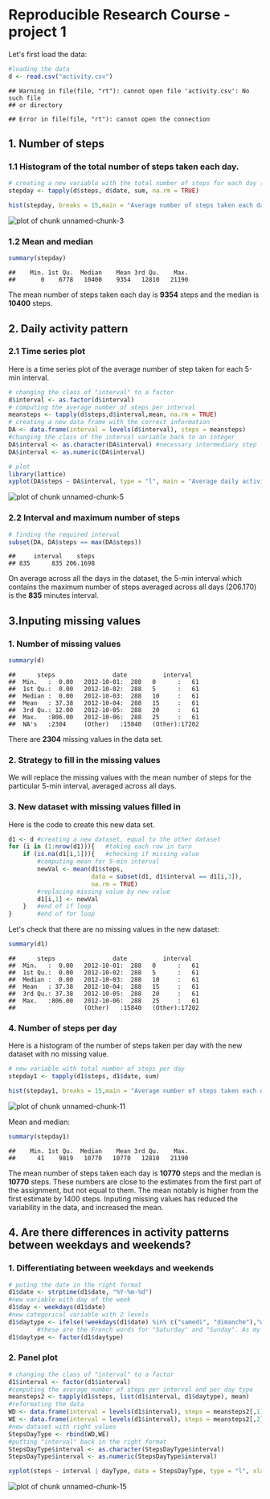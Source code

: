 Reproducible Research Course - project 1
========================================================

Let's first load the data:


```r
#loading the data
d <- read.csv("activity.csv")
```

```
## Warning in file(file, "rt"): cannot open file 'activity.csv': No such file
## or directory
```

```
## Error in file(file, "rt"): cannot open the connection
```

## 1. Number of steps
### 1.1 Histogram of the total number of steps taken each day.


```r
# creating a new variable with the total number of steps for each day (1 day = 1 date, with different 5-min intervals)
stepday <- tapply(d$steps, d$date, sum, na.rm = TRUE)
```


```r
hist(stepday, breaks = 15,main = "Average number of steps taken each day", xlab ="Number of steps")
```

![plot of chunk unnamed-chunk-3](figure/unnamed-chunk-3-1.png) 

### 1.2 Mean and median


```r
summary(stepday)
```

```
##    Min. 1st Qu.  Median    Mean 3rd Qu.    Max. 
##       0    6778   10400    9354   12810   21190
```
The mean number of steps taken each day is **9354** steps and the median is **10400** steps.


## 2. Daily activity pattern
### 2.1 Time series plot
Here is a time series plot of the average number of step taken for each 5-min interval.


```r
# changing the class of "interval" to a factor
d$interval <- as.factor(d$interval)
# computing the average number of steps per interval 
meansteps <- tapply(d$steps,d$interval,mean, na.rm = TRUE)
# creating a new data frame with the correct information
DA <- data.frame(interval = levels(d$interval), steps = meansteps)
#changing the class of the interval variable back to an integer
DA$interval <- as.character(DA$interval) #necessary intermediary step
DA$interval <- as.numeric(DA$interval)

# plot
library(lattice)
xyplot(DA$steps ~ DA$interval, type = "l", main = "Average daily activity pattern", xlab = "5-min interval", ylab = "Average number of steps")
```

![plot of chunk unnamed-chunk-5](figure/unnamed-chunk-5-1.png) 

### 2.2 Interval and maximum number of steps

```r
# finding the required interval
subset(DA, DA$steps == max(DA$steps))
```

```
##     interval    steps
## 835      835 206.1698
```
On average across all the days in the dataset, the 5-min interval which contains the maximum number of steps averaged across all days (206.170) is the **835** minutes interval.


## 3.Inputing missing values
### 1. Number of missing values

```r
summary(d)
```

```
##      steps                date          interval    
##  Min.   :  0.00   2012-10-01:  288   0      :   61  
##  1st Qu.:  0.00   2012-10-02:  288   5      :   61  
##  Median :  0.00   2012-10-03:  288   10     :   61  
##  Mean   : 37.38   2012-10-04:  288   15     :   61  
##  3rd Qu.: 12.00   2012-10-05:  288   20     :   61  
##  Max.   :806.00   2012-10-06:  288   25     :   61  
##  NA's   :2304     (Other)   :15840   (Other):17202
```
There are **2304** missing values in the data set.

### 2. Strategy to fill in the missing values
We will replace the missing values with the mean number of steps for the particular 5-min interval, averaged across all days. 

### 3. New dataset with missing values filled in
Here is the code to create this new data set.

```r
d1 <- d #creating a new dataset, equal to the other dataset
for (i in (1:nrow(d1))){   #taking each row in turn
    if (is.na(d1[i,1])){   #checking if missing value
        #computing mean for 5-min interval
        newVal <- mean(d1$steps, 
                       data = subset(d1, d1$interval == d1[i,3]),
                       na.rm = TRUE) 
        #replacing missing value by new value
        d1[i,1] <- newVal    
    }   #end of if loop
}       #end of for loop
```

Let's check that there are no missing values in the new dataset:

```r
summary(d1)
```

```
##      steps                date          interval    
##  Min.   :  0.00   2012-10-01:  288   0      :   61  
##  1st Qu.:  0.00   2012-10-02:  288   5      :   61  
##  Median :  0.00   2012-10-03:  288   10     :   61  
##  Mean   : 37.38   2012-10-04:  288   15     :   61  
##  3rd Qu.: 37.38   2012-10-05:  288   20     :   61  
##  Max.   :806.00   2012-10-06:  288   25     :   61  
##                   (Other)   :15840   (Other):17202
```

### 4. Number of steps per day
Here is a histogram of the number of steps taken per day with the new dataset with no missing value.


```r
# new variable with total number of steps per day
stepday1 <- tapply(d1$steps, d1$date, sum)
```


```r
hist(stepday1, breaks = 15,main = "Average number of steps taken each day", xlab ="Number of steps")
```

![plot of chunk unnamed-chunk-11](figure/unnamed-chunk-11-1.png) 

Mean and median:

```r
summary(stepday1)
```

```
##    Min. 1st Qu.  Median    Mean 3rd Qu.    Max. 
##      41    9819   10770   10770   12810   21190
```
The mean number of steps taken each day is **10770** steps and the median is **10770** steps.
These numbers are close to the estimates from the first part of the assignment, but not equal to them. The mean notably is higher from the first estimate by 1400 steps. Inputing missing values has reduced the variability in the data, and increased the mean. 

## 4. Are there differences in activity patterns between weekdays and weekends?

### 1. Differentiating between weekdays and weekends

```r
# puting the date in the right format
d1$date <- strptime(d1$date, "%Y-%m-%d")
#new variable with day of the week
d1$day <- weekdays(d1$date)
#new categorical variable with 2 levels
d1$daytype <- ifelse(!weekdays(d1$date) %in% c("samedi", "dimanche"),"weekday","weekend")
        #these are the French words for "Saturday" and "Sunday". As my system is in French, those are the names returned by the weekdays() function. Hope this won't be a problem on other systems.
d1$daytype <- factor(d1$daytype)
```

### 2. Panel plot


```r
# changing the class of "interval" to a factor
d1$interval <- factor(d1$interval)
#computing the average number of steps per interval and per day type
meansteps2 <- tapply(d1$steps, list(d1$interval, d1$daytype), mean)
#reformating the data
WD <- data.frame(interval = levels(d1$interval), steps = meansteps2[,1], dayType = "weekday")
WE <- data.frame(interval = levels(d1$interval), steps = meansteps2[,2], dayType = "weekend")
#new dataset with right values
StepsDayType <- rbind(WD,WE)
#putting "interval" back in the right format
StepsDayType$interval <- as.character(StepsDayType$interval)
StepsDayType$interval <- as.numeric(StepsDayType$interval)
```


```r
xyplot(steps ~ interval | dayType, data = StepsDayType, type = "l", xlab = "5-min Interval", ylab = "Average number of steps", main = "Activity patterns for weekdays and weekends")
```

![plot of chunk unnamed-chunk-15](figure/unnamed-chunk-15-1.png) 

